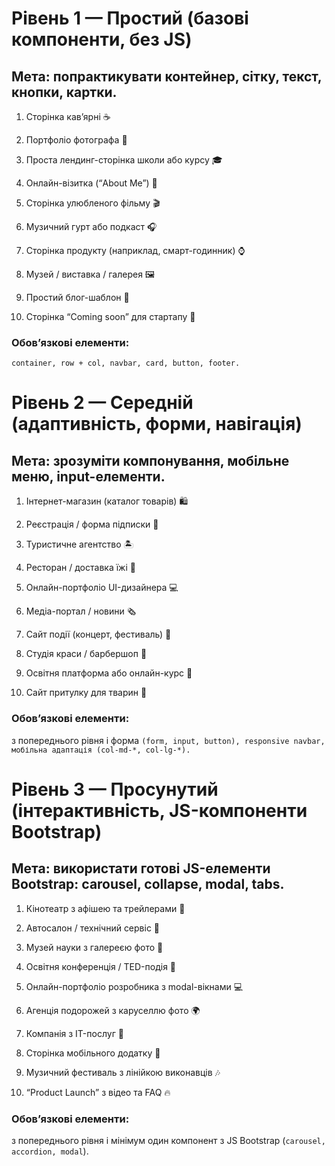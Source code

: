 # Рівень 1 — Простий (базові компоненти, без JS)

## Мета: попрактикувати контейнер, сітку, текст, кнопки, картки.

1. Сторінка кавʼярні ☕

2. Портфоліо фотографа 📸

3. Проста лендинг-сторінка школи або курсу 🎓

4. Онлайн-візитка (“About Me”) 👤

5. Сторінка улюбленого фільму 🎬

6. Музичний гурт або подкаст 🎧

7. Сторінка продукту (наприклад, смарт-годинник) ⌚

8. Музей / виставка / галерея 🖼️

9. Простий блог-шаблон 📝

10. Сторінка “Coming soon” для стартапу 🚀

### Обов’язкові елементи:

`container, row + col, navbar, card, button, footer.`

# Рівень 2 — Середній (адаптивність, форми, навігація)

## Мета: зрозуміти компонування, мобільне меню, input-елементи.

1. Інтернет-магазин (каталог товарів) 🛍️

2. Реєстрація / форма підписки 📧

3. Туристичне агентство 🏝️

4. Ресторан / доставка їжі 🍕

5. Онлайн-портфоліо UI-дизайнера 💻

6. Медіа-портал / новини 🗞️

7. Сайт події (концерт, фестиваль) 🎤

8. Студія краси / барбершоп 💈

9. Освітня платформа або онлайн-курс 🎯

10. Сайт притулку для тварин 🐾

### Обов’язкові елементи:

з попереднього рівня
і форма `(form, input, button), responsive navbar, мобільна адаптація (col-md-*, col-lg-*).`

# Рівень 3 — Просунутий (інтерактивність, JS-компоненти Bootstrap)

## Мета: використати готові JS-елементи Bootstrap: carousel, collapse, modal, tabs.

1. Кінотеатр з афішею та трейлерами 🎥

2. Автосалон / технічний сервіс 🚗

3. Музей науки з галереєю фото 🧪

4. Освітня конференція / TED-подія 🎤

5. Онлайн-портфоліо розробника з modal-вікнами 💻

6. Агенція подорожей з каруселлю фото 🌍

7. Компанія з IT-послуг 🧠

8. Сторінка мобільного додатку 📱

9. Музичний фестиваль з лінійкою виконавців 🎶

10. “Product Launch” з відео та FAQ 🔥

### Обов’язкові елементи:

з попереднього рівня
і мінімум один компонент з JS Bootstrap (`carousel, accordion, modal`).